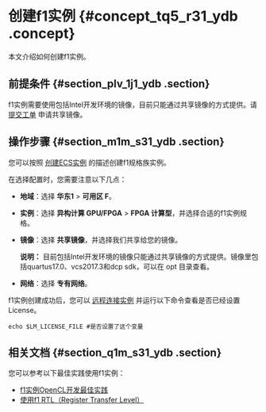 # 创建f1实例 {#concept_tq5_r31_ydb .concept}

本文介绍如何创建f1实例。

## 前提条件 {#section_plv_1j1_ydb .section}

f1实例需要使用包括Intel开发环境的镜像，目前只能通过共享镜像的方式提供。请 [提交工单](https://workorder-intl.console.aliyun.com/#/ticket/createIndex) 申请共享镜像。

## 操作步骤 {#section_m1m_s31_ydb .section}

您可以按照 [创建ECS实例](intl.zh-CN/实例/实例生命周期/创建实例/使用向导创建实例.md#) 的描述创建f1规格族实例。

在选择配置时，您需要注意以下几点：

-   **地域**：选择 **华东1** \> **可用区 F**。
-   **实例**：选择 **异构计算 GPU/FPGA** \> **FPGA 计算型**，并选择合适的f1实例规格。
-   **镜像**：选择 **共享镜像**，并选择我们共享给您的镜像。

    **说明：** 目前包括Intel开发环境的镜像只能通过共享镜像的方式提供。镜像里包括quartus17.0、vcs2017.3和dcp sdk，可以在 opt 目录查看。

-   **网络**：选择 **专有网络**。

f1实例创建成功后，您可以 [远程连接实例](intl.zh-CN/实例/实例生命周期/连接实例/连接方式导航.md#) 并运行以下命令查看是否已经设置License。

```
echo $LM_LICENSE_FILE #是否设置了这个变量
```

## 相关文档 {#section_q1m_s31_ydb .section}

您可以参考以下最佳实践使用f1实例：

-   [f1实例OpenCL开发最佳实践](https://www.alibabacloud.com/help/doc-detail/61410.htm)
-   [使用f1 RTL（Register Transfer Level）](https://www.alibabacloud.com/help/doc-detail/61412.htm)

